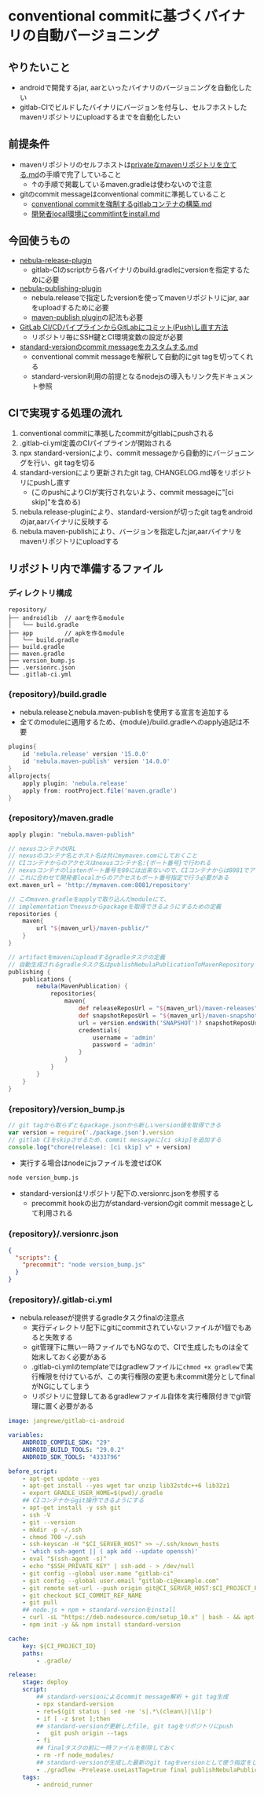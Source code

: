 # conventional commitに基づくバイナリの自動バージョニング

## やりたいこと
- androidで開発するjar, aarといったバイナリのバージョニングを自動化したい
- gitlab-CIでビルドしたバイナリにバージョンを付与し、セルフホストしたmavenリポジトリにuploadするまでを自動化したい

## 前提条件
- mavenリポジトリのセルフホストは[privateなmavenリポジトリを立てる.md](./privateなmavenリポジトリを立てる.md)の手順で完了していること
    - ↑の手順で掲載しているmaven.gradleは使わないので注意
- gitのcommit messageはconventional commitに準拠していること
    - [conventional commitを強制するgitlabコンテナの構築.md](./conventional-commitを強制するgitlabコンテナの構築.md)
    - [開発者local環境にcommitlintをinstall.md](./開発者local環境にcommitlintをinstall.md)


## 今回使うもの
- [nebula-release-plugin](https://github.com/nebula-plugins/nebula-release-plugin)
    - gitlab-CIのscriptから各バイナリのbuild.gradleにversionを指定するために必要
- [nebula-publishing-plugin](https://github.com/nebula-plugins/nebula-publishing-plugin)
    - nebula.releaseで指定したversionを使ってmavenリポジトリにjar, aarをuploadするために必要
    - [maven-publish plugin](https://docs.gradle.org/current/userguide/publishing_maven.html#publishing_maven:snapshot_and_release_repositories)の記法も必要
- [GitLab CI/CDパイプラインからGitLabにコミット(Push)し直す方法](https://qiita.com/ynott/items/8cb3b3995cb41ca78437)
    - リポジトリ毎にSSH鍵とCI環境変数の設定が必要
- [standard-versionのcommit messageをカスタムする.md](./standard-versionのcommit-messageをカスタムする.md)
    - conventional commit messageを解釈して自動的にgit tagを切ってくれる
    - standard-version利用の前提となるnodejsの導入もリンク先ドキュメント参照

## CIで実現する処理の流れ
1. conventional commitに準拠したcommitがgitlabにpushされる
2. .gitlab-ci.yml定義のCIパイプラインが開始される
3. npx standard-versionにより、commit messageから自動的にバージョニングを行い、git tagを切る
4. standard-versionにより更新されたgit tag, CHANGELOG.md等をリポジトリにpushし直す
    - (このpushによりCIが実行されないよう、commit messageに"[ci skip]"を含める)
5. nebula.release-pluginにより、standard-versionが切ったgit tagをandroidのjar,aarバイナリに反映する
6. nebula.maven-publishにより、バージョンを指定したjar,aarバイナリをmavenリポジトリにuploadする

## リポジトリ内で準備するファイル

### ディレクトリ構成
```
repository/
├── androidlib  // aarを作るmodule
│   └── build.gradle
├── app         // apkを作るmodule
│   └── build.gradle
├── build.gradle
├── maven.gradle
├── version_bump.js
├── .versionrc.json
└── .gitlab-ci.yml
```

### {repository}/build.gradle
- nebula.releaseとnebula.maven-publishを使用する宣言を追加する
- 全てのmoduleに適用するため、{module}/build.gradleへのapply追記は不要

```groovy
plugins{
    id 'nebula.release' version '15.0.0'
    id 'nebula.maven-publish' version '14.0.0'
}
allprojects{
    apply plugin: 'nebula.release'
    apply from: rootProject.file('maven.gradle')
}
```

### {repository}/maven.gradle
```groovy
apply plugin: "nebula.maven-publish"

// nexusコンテナのURL
// nexusのコンテナ名とホスト名は共にmymaven.comにしておくこと
// CIコンテナからのアクセスはnexusコンテナ名:{ポート番号}で行われる
// nexusコンテナのlistenポート番号を80には出来ないので、CIコンテナからは8081でアクセスするしかない
// これに合わせて開発者localからのアクセスもポート番号指定で行う必要がある
ext.maven_url = 'http://mymaven.com:8081/repository'

// このmaven.gradleをapplyで取り込んだmoduleにて、
// implementationでnexusからpackageを取得できるようにするための定義
repositories {
    maven{
        url "${maven_url}/maven-public/"
    }
}

// artifactをmavenにuploadするgradleタスクの定義
// 自動生成されるgradleタスク名はpublishNebulaPublicationToMavenRepositoryとなる
publishing {
    publications {
        nebula(MavenPublication) {
            repositories{
                maven{
                    def releaseReposUrl = "${maven_url}/maven-releases"
                    def snapshotReposUrl = "${maven_url}/maven-snapshots"
                    url = version.endsWith('SNAPSHOT')? snapshotReposUrl : releaseReposUrl
                    credentials{
                        username = 'admin'
                        password = 'admin'
                    }
                }
            }
        }
    }
}
```

### {repository}/version_bump.js
```js
// git tagから取らずともpackage.jsonから新しいversion値を取得できる
var version = require('./package.json').version
// gitlab CIをskipさせるため、commit messageに[ci skip]を追加する
console.log("chore(release): [ci skip] v" + version)
```

- 実行する場合はnodeにjsファイルを渡せばOK
```shell
node version_bump.js
```

- standard-versionはリポジトリ配下の.versionrc.jsonを参照する
	- precommit hookの出力がstandard-versionのgit commit messageとして利用される
### {repository}/.versionrc.json
```json
{
  "scripts": {
    "precommit": "node version_bump.js"
  }
}
```

### {repository}/.gitlab-ci.yml
- nebula.releaseが提供するgradleタスクfinalの注意点
    - 実行ディレクトリ配下にgitにcommitされていないファイルが1個でもあると失敗する
    - git管理下に無い一時ファイルでもNGなので、CIで生成したものは全て始末しておく必要がある
    - .gitlab-ci.ymlのtemplateではgradlewファイルに`chmod +x gradlew`で実行権限を付けているが、この実行権限の変更も未commit差分としてfinalがNGにしてしまう
    - リポジトリに登録してあるgradlewファイル自体を実行権限付きでgit管理に置く必要がある

```yml
image: jangrewe/gitlab-ci-android

variables:
    ANDROID_COMPILE_SDK: "29"
    ANDROID_BUILD_TOOLS: "29.0.2"
    ANDROID_SDK_TOOLS: "4333796"

before_script:
    - apt-get update --yes
    - apt-get install --yes wget tar unzip lib32stdc++6 lib32z1
    - export GRADLE_USER_HOME=$(pwd)/.gradle
    ## CIコンテナからgit操作できるようにする
    - apt-get install -y ssh git
    - ssh -V
    - git --version
    - mkdir -p ~/.ssh
    - chmod 700 ~/.ssh
    - ssh-keyscan -H "$CI_SERVER_HOST" >> ~/.ssh/known_hosts
    - 'which ssh-agent || ( apk add --update openssh)'
    - eval "$(ssh-agent -s)"
    - echo "$SSH_PRIVATE_KEY" | ssh-add - > /dev/null
    - git config --global user.name "gitlab-ci"
    - git config --global user.email "gitlab-ci@example.com"
    - git remote set-url --push origin git@CI_SERVER_HOST:$CI_PROJECT_PATH.git
    - git checkout $CI_COMMIT_REF_NAME
    - git pull
    ## node.js + npm + standard-versionをinstall
    - curl -sL "https://deb.nodesource.com/setup_10.x" | bash - && apt-get install -y nodejs
    - npm init -y && npm install standard-version

cache:
    key: ${CI_PROJECT_ID}
    paths:
        - .gradle/

release:
    stage: deploy
    script:
        ## standard-versionによるcommit message解析 + git tag生成
        - npx standard-version
        - ret=$(git status | sed -ne 's|.*\(clean\)|\1|p')
        - if [ -z $ret ];then
        ## standard-versionが更新したfile, git tagをリポジトリにpush
        -   git push origin --tags
        - fi
        ## finalタスクの前に一時ファイルを削除しておく
        - rm -rf node_modules/
        ## standard-versionが生成した最新のgit tagをversionとして使う指定をしつつ、artifactをmavenリポジトリにuploadさせる
        - ./gradlew -Prelease.useLastTag=true final publishNebulaPublicationToMavenRepository
    tags:
        - android_runner
```
